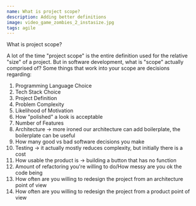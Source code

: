 ```yaml
---
name: What is project scope?
description: Adding better definitions
image: video_game_zombies_2_instasize.jpg
tags: agile 
---
```


What is project scope?

A lot of the time "project scope" is the entire definition used for the relative "size" of 
a project. But in software development, what is "scope" actually comprised of? Some things that
work into your scope are decisions regarding:

1. Programming Language Choice
2. Tech Stack Choice
3. Project Definition
4. Problem Complexity
5. Likelihood of Motivation
6. How "polished" a look is acceptable
7. Number of Features
8. Architecture -> more ironed our architecture can add boilerplate, the boilerplate can be useful
9. How many good vs bad software decisions you make
10. Testing -> it actually mostly reduces complexity, but initially there is a cost
11. How usable the product is -> building a button that has no function
12. Amount of refactoring you're willing to do/How messy are you ok the code being
13. How often are you willing to redesign the project from an architecture point of view
14. How often are you willing to redesign the project from a product point of view
